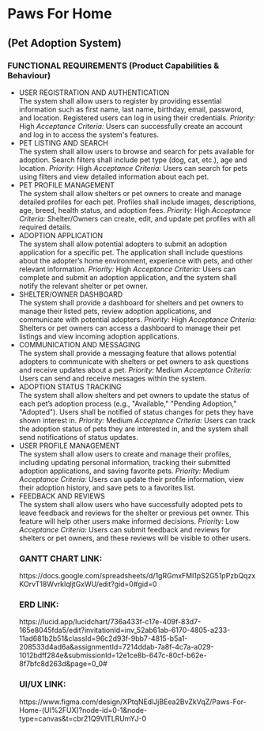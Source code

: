 <h1>Paws For Home</h1>
<h2>(Pet Adoption System)</h2>

<h3>FUNCTIONAL REQUIREMENTS (Product Capabilities & Behaviour)</h3>

<ul>
  <li>USER REGISTRATION AND AUTHENTICATION</li>
  The system shall allow users to register by providing essential information such as first name, last name, birthday, email, password, and location. Registered users can log in using their credentials.
  <i>Priority: </i>High
  <i>Acceptance Criteria:</i> Users can successfully create an account and log in to
  access the system's features.
  
  <li>PET LISTING AND SEARCH</li>
  The system shall allow users to browse and search for pets available for adoption. Search filters shall include pet type (dog, cat, etc.), age and location.
  <i>Priority:</i> High
  <i>Acceptance Criteria:</i> Users can search for pets using filters and view detailed
  information about each pet.
  
  <li>PET PROFILE MANAGEMENT</li>
  The system shall allow shelters or pet owners to create and manage detailed profiles for each pet. Profiles shall include images, descriptions, age, breed, health status, and adoption fees.
  <i>Priority:</i> High
  <i>Acceptance Criteria:</i> Shelter/Owners can create, edit, and update pet
  profiles with all required details.
  
  <li>ADOPTION APPLICATION</li>
  The system shall allow potential adopters to submit an adoption application for a specific pet. The application shall include questions about the adopter’s home environment, experience with pets, and other relevant information.
  <i>Priority:</i> High
  <i>Acceptance Criteria:</i> Users can complete and submit an adoption
  application, and the system shall notify the relevant shelter or pet owner.
  
  <li>SHELTER/OWNER DASHBOARD</li>
  The system shall provide a dashboard for shelters and pet owners to manage their listed pets, review adoption applications, and communicate with potential adopters.
  <i>Priority:</i> High
  <i>Acceptance Criteria:</i> Shelters or pet owners can access a dashboard to
  manage their pet listings and view incoming adoption applications.
  
  <li>COMMUNICATION AND MESSAGING</li>
  The system shall provide a messaging feature that allows potential adopters to communicate with shelters or pet owners to ask questions and receive updates about a pet.
  <i>Priority:</i> Medium
  <i>Acceptance Criteria:</i> Users can send and receive messages within the system.
  
  <li>ADOPTION STATUS TRACKING</li>
  The system shall allow shelters and pet owners to update the status of each pet’s adoption process (e.g., "Available," "Pending Adoption," "Adopted"). Users shall be notified of status changes for pets they have shown interest in.
  <i>Priority:</i> Medium
  <i>Acceptance Criteria:</i> Users can track the adoption status of pets they are
  interested in, and the system shall send notifications of status updates.
  
  <li>USER PROFILE MANAGEMENT</li>
  The system shall allow users to create and manage their profiles, including updating personal information, tracking their submitted adoption applications, and saving favorite pets.
  <i>Priority:</i> Medium
  <i>Acceptance Criteria:</i> Users can update their profile information, view their
  adoption history, and save pets to a favorites list.
  
  <li>FEEDBACK AND REVIEWS</li>
  The system shall allow users who have successfully adopted pets to leave feedback and reviews for the shelter or previous pet owner. This feature will help other users make informed decisions.
  <i>Priority:</i> Low
  <i>Acceptance Criteria:</i> Users can submit feedback and reviews for shelters or
  pet owners, and these reviews will be visible to other users.

</ol>
<h3>GANTT CHART LINK:</h3>
https://docs.google.com/spreadsheets/d/1gRGmxFMl1pS2G51pPzbQqzxKOrvT18WvrklqljtGxWU/edit?gid=0#gid=0

<h3>ERD LINK:</h3>
https://lucid.app/lucidchart/736a433f-c17e-409f-83d7-165e8045fda5/edit?invitationId=inv_52ab61ab-6170-4805-a233-11ad681b2b51&classId=96c2d93f-9bb7-4815-b5a1-208533d4ad6a&assignmentId=7214ddab-7a8f-4c7a-a029-1012bdff284e&submissionId=12e1ce8b-647c-80cf-b62e-8f7bfc8d263d&page=0_0#

<h3>UI/UX LINK:</h3>
https://www.figma.com/design/XPtqNEdlJjBEea2BvZkVqZ/Paws-For-Home-(UI%2FUX)?node-id=0-1&node-type=canvas&t=cbr21Q9VlTLRUmYJ-0
